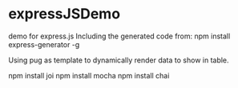 # expressJSDemo
demo for express.js
Including the generated code from:
npm install express-generator -g

Using pug as template to dynamically render data to show in table.

npm install joi
npm install mocha
npm install chai